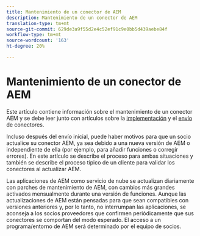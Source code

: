 ```yaml
---
title: Mantenimiento de un conector de AEM
description: Mantenimiento de un conector de AEM
translation-type: tm+mt
source-git-commit: 629de3a9f55d2e4c52ef91c9e0bb5d439aebe84f
workflow-type: tm+mt
source-wordcount: '163'
ht-degree: 20%

---
```



Mantenimiento de un conector de AEM
============================

Este artículo contiene información sobre el mantenimiento de un conector AEM y se debe leer junto con artículos sobre la [implementación](implement.md) y el [envío](submit.md) de conectores.

Incluso después del envío inicial, puede haber motivos para que un socio actualice su conector AEM, ya sea debido a una nueva versión de AEM o independiente de ella (por ejemplo, para añadir funciones o corregir errores). En este artículo se describe el proceso para ambas situaciones y también se describe el proceso típico de un cliente para validar los conectores al actualizar AEM.

Las aplicaciones de AEM como servicio de nube se actualizan diariamente con parches de mantenimiento de AEM, con cambios más grandes activados mensualmente durante una versión de funciones. Aunque las actualizaciones de AEM están pensadas para que sean compatibles con versiones anteriores y, por lo tanto, no interrumpan las aplicaciones, se aconseja a los socios proveedores que confirmen periódicamente que sus conectores se comportan del modo esperado. El acceso a un programa/entorno de AEM será determinado por el equipo de socios.